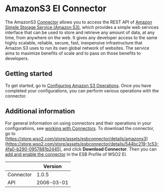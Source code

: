 # AmazonS3 EI Connector

The AmazonS3 [Connector](https://docs.wso2.com/display/EI611/Working+with+Connectors) allows you to access the REST API of [Amazon Simple Storage Service (Amazon S3)](http://docs.aws.amazon.com/AmazonS3/latest/API/Welcome.html), which provides a simple web services interface that can be used to store and retrieve any amount of data, at any time, from anywhere on the web. It gives any developer access to the same highly scalable, reliable, secure, fast, inexpensive infrastructure that Amazon S3 uses to run its own global network of websites. The service aims to maximize benefits of scale and to pass on those benefits to developers.

## Getting started
To get started, go to [Configuring Amazon S3 Operations](config.md). Once you have completed your configurations, you can perform various operations with the connector.

## Additional information
For general information on using connectors and their operations in your configurations, see [working with Connectors](https://docs.wso2.com/display/EI611/Working+with+Connectors). To download the connector, go to [https://store.wso2.com/store/assets/esbconnector/details/amazons3](https://store.wso2.com/store/assets/esbconnector/details/544bc219-1c53-4fa0-b290-0957881b2445), and click **Download Connector**. Then you can [add and enable the connector](https://docs.wso2.com/display/EI611/Working+with+Connectors+via+the+Management+Console) in the ESB Profile of WSO2 EI.


| | Version |
| ------------- |-------------|
| Connector    | 1.0.5 |
| API     | 2006-03-01      |
